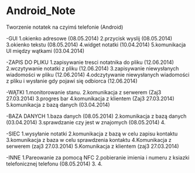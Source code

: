 Android_Note
============

Tworzenie notatek na czyimś telefonie (Android)

-GUI
  1.okienko adresowe (08.05.2014)
  2.przycisk wyslij (08.05.2014)
  3.okienko tekstu (08.05.2014)
  4.widget notatki (10.04.2014)
  5.komunikacja UI między wątkami (03.04.2014)

-ZAPIS DO PLIKU
  1.zapisywanie tresci notatnika do pliku (12.06.2014)
  2.wczytywanie notatki z pliku  (12.06.2014)
  3.zapisywanie niewysłanych wiadomości w pliku (12.06.2014)
  4.odczytywanie niewysłanych wiadomości z pliku i wysłanie gdy pojawi się odbiorca  (12.06.2014)

-WĄTKI
  1.monitorowanie stanu.
  2.komunikacja z serwerem (Zaj3 27.03.2014)
  3.progres bar
  4.komunikacja z klientem (Zaj3 27.03.2014)
  5.komunikacja z bazą danych (03.04.2014)

-BAZA DANYCH
  1.baza danych (08.05.2014)
  2.komunikacja z bazą danych (03.04.2014)
  3.sprawdzanie czy jest w znajomych (08.05.2014)
  4.

-SIEC
  1.wysyłanie notatki
  2.komunikacja z bazą w celu zapisu kontaktu
  3.komunikacja z baza w celu sprawdzenia kontaktu
  4.Komunikacja z serwerem (zaj3 27.03.2014)
  5.Komunikacja z klientem (zaj3 27.03.2014)

-INNE
  1.Pareowanie za pomocą NFC
  2.pobieranie imienia i numeru z ksiazki telefonicznej telefonu (08.05.2014)
  3.
  4.
